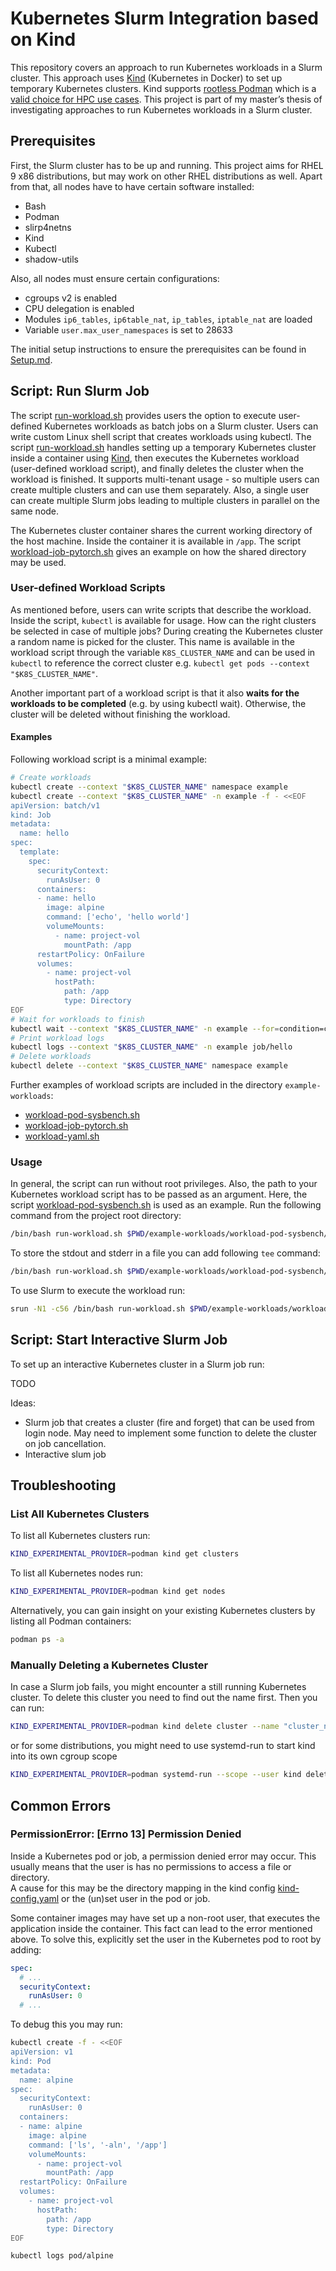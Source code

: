 # Kubernetes Slurm Integration based on Kind

This repository covers an approach to run Kubernetes workloads in a Slurm cluster. 
This approach uses [Kind](https://github.com/kubernetes-sigs/kind) (Kubernetes in Docker) to set up temporary Kubernetes clusters. 
Kind supports [rootless Podman](https://github.com/containers/podman/blob/main/docs/tutorials/rootless_tutorial.md) which is a [valid choice for HPC use cases](https://www.redhat.com/en/blog/podman-paves-road-running-containerized-hpc-applications-exascale-supercomputers).
This project is part of my master’s thesis of investigating approaches to run Kubernetes workloads in a Slurm cluster.

## Prerequisites
First, the Slurm cluster has to be up and running. 
This project aims for RHEL 9 x86 distributions, but may work on other RHEL distributions as well.
Apart from that, all nodes have to have certain software installed:

- Bash
- Podman 
- slirp4netns
- Kind
- Kubectl
- shadow-utils

Also, all nodes must ensure certain configurations:
- cgroups v2 is enabled
- CPU delegation is enabled
- Modules `ip6_tables`, `ip6table_nat`, `ip_tables`,  `iptable_nat` are loaded
- Variable `user.max_user_namespaces` is set to 28633

The initial setup instructions to ensure the prerequisites can be found in [Setup.md](Setup.md).

## Script: Run Slurm Job
The script [run-workload.sh](run-workload.sh) provides users the option to execute user-defined Kubernetes workloads as batch jobs on a Slurm cluster.
Users can write custom Linux shell script that creates workloads using kubectl.
The script [run-workload.sh](run-workload.sh) handles setting up a temporary Kubernetes cluster inside a container using [Kind](https://github.com/kubernetes-sigs/kind), 
then executes the Kubernetes workload (user-defined workload script), and finally deletes the cluster when the workload is finished.
It supports multi-tenant usage - so multiple users can create multiple clusters and can use them separately. 
Also, a single user can create multiple Slurm jobs leading to multiple clusters in parallel on the same node.


The Kubernetes cluster container shares the current working directory of the host machine. 
Inside the container it is available in `/app`. 
The script [workload-job-pytorch.sh](example-workloads/workload-job-pytorch/workload-job-pytorch.sh) gives an example on how the shared directory may be used.

### User-defined Workload Scripts
As mentioned before, users can write scripts that describe the workload. Inside the script, `kubectl` is available for usage. 
How can the right clusters be selected in case of multiple jobs? 
During creating the Kubernetes cluster a random name is picked for the cluster. 
This name is available in the workload script through the variable `K8S_CLUSTER_NAME` and can be used in `kubectl` to reference the correct cluster e.g. `kubectl get pods --context "$K8S_CLUSTER_NAME"`. 

Another important part of a workload script is that it also **waits for the workloads to be completed** (e.g. by using kubectl wait). 
Otherwise, the cluster will be deleted without finishing the workload.

#### Examples

Following workload script is a minimal example:
```bash
# Create workloads
kubectl create --context "$K8S_CLUSTER_NAME" namespace example
kubectl create --context "$K8S_CLUSTER_NAME" -n example -f - <<EOF
apiVersion: batch/v1
kind: Job
metadata:
  name: hello
spec:
  template:
    spec:
      securityContext:
        runAsUser: 0
      containers:
      - name: hello
        image: alpine
        command: ['echo', 'hello world']
        volumeMounts:
          - name: project-vol
            mountPath: /app
      restartPolicy: OnFailure
      volumes:
        - name: project-vol
          hostPath:
            path: /app
            type: Directory
EOF
# Wait for workloads to finish
kubectl wait --context "$K8S_CLUSTER_NAME" -n example --for=condition=complete --timeout=10h job/hello 
# Print workload logs
kubectl logs --context "$K8S_CLUSTER_NAME" -n example job/hello
# Delete workloads
kubectl delete --context "$K8S_CLUSTER_NAME" namespace example
```

Further examples of workload scripts are included in the directory `example-workloads`: 
- [workload-pod-sysbench.sh](example-workloads/workload-pod-sysbench/workload-pod-sysbench.sh)
- [workload-job-pytorch.sh](example-workloads/workload-job-pytorch/workload-job-pytorch.sh)
- [workload-yaml.sh](example-workloads/workload-yaml/workload-yaml.sh)

### Usage
In general, the script can run without root privileges.
Also, the path to your Kubernetes workload script has to be passed as an argument. Here, the script [workload-pod-sysbench.sh](example-workloads/workload-pod-sysbench/workload-pod-sysbench.sh) is used as an example. Run the following command from the project root directory:
```bash
/bin/bash run-workload.sh $PWD/example-workloads/workload-pod-sysbench/workload-pod-sysbench.sh
```
To store the stdout and stderr in a file you can add following `tee` command:
```bash
/bin/bash run-workload.sh $PWD/example-workloads/workload-pod-sysbench/workload-pod-sysbench.sh |& tee log.txt
```

To use Slurm to execute the workload run:
```bash
srun -N1 -c56 /bin/bash run-workload.sh $PWD/example-workloads/workload-pod-sysbench/workload-pod-sysbench.sh
```

## Script: Start Interactive Slurm Job

To set up an interactive Kubernetes cluster in a Slurm job run:

TODO

Ideas:
- Slurm job that creates a cluster (fire and forget) that can be used from login node. 
May need to implement some function to delete the cluster on job cancellation.
- Interactive slum job
## Troubleshooting

### List All Kubernetes Clusters

To list all Kubernetes clusters run:
```bash
KIND_EXPERIMENTAL_PROVIDER=podman kind get clusters
```
To list all Kubernetes nodes run:
```bash
KIND_EXPERIMENTAL_PROVIDER=podman kind get nodes
```


Alternatively, you can gain insight on your existing Kubernetes clusters by listing all Podman containers:
```bash
podman ps -a
```

### Manually Deleting a Kubernetes Cluster 
In case a Slurm job fails, you might encounter a still running Kubernetes cluster. 
To delete this cluster you need to find out the name first.
Then you can run:
```bash
KIND_EXPERIMENTAL_PROVIDER=podman kind delete cluster --name "cluster_name"
```
or for some distributions, you might need to use systemd-run to start kind into its own cgroup scope
```bash
KIND_EXPERIMENTAL_PROVIDER=podman systemd-run --scope --user kind delete cluster --name "cluster_name"
```

## Common Errors
### PermissionError: [Errno 13] Permission Denied
Inside a Kubernetes pod or job, a permission denied error may occur. This usually means that the user is has no permissions to access a file or directory.  
A cause for this may be the directory mapping in the kind config [kind-config.yaml](kind-config.yaml) or the (un)set user in the pod or job.

Some container images may have set up a non-root user, that executes the application inside the container.
This fact can lead to the error mentioned above.
To solve this, explicitly set the user in the Kubernetes pod to root by adding:
```yaml
spec:
  # ...
  securityContext:
    runAsUser: 0
  # ...
```

To debug this you may run:
```bash
kubectl create -f - <<EOF
apiVersion: v1
kind: Pod
metadata:
  name: alpine
spec:
  securityContext:
    runAsUser: 0
  containers:
  - name: alpine
    image: alpine
    command: ['ls', '-aln', '/app']
    volumeMounts:
      - name: project-vol
        mountPath: /app
  restartPolicy: OnFailure
  volumes:
    - name: project-vol
      hostPath:
        path: /app
        type: Directory
EOF

kubectl logs pod/alpine
```
